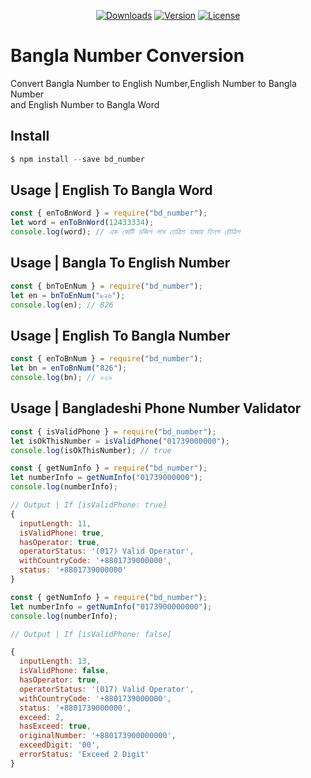 <p align="center">
  <a href="https://npmcharts.com/compare/bd_number?minimal=true"><img src="https://img.shields.io/npm/dm/bd_number.svg?sanitize=true" alt="Downloads"></a>
  <a href="https://www.npmjs.com/package/bd_number"><img src="https://img.shields.io/npm/v/bd_number.svg?sanitize=true" alt="Version"></a>
  <a href="https://www.npmjs.com/package/bd_number"><img src="https://img.shields.io/npm/l/bd_number.svg?sanitize=true" alt="License"></a>
</p>

# Bangla Number Conversion

Convert Bangla Number to English Number,English Number to Bangla Number<br/>and English Number to Bangla Word

## Install

```javascript
$ npm install --save bd_number
```

## Usage | English To Bangla Word

```javascript
const { enToBnWord } = require("bd_number");
let word = enToBnWord(12433334);
console.log(word); // এক কোটি চব্বিশ লাখ তেত্রিশ হাজার তিনশ চৌত্রিশ
```

## Usage | Bangla To English Number

```javascript
const { bnToEnNum } = require("bd_number");
let en = bnToEnNum("৮২৬");
console.log(en); // 826
```

## Usage | English To Bangla Number

```javascript
const { enToBnNum } = require("bd_number");
let bn = enToBnNum("826");
console.log(bn); // ৮২৬
```

## Usage | Bangladeshi Phone Number Validator

```javascript
const { isValidPhone } = require("bd_number");
let isOkThisNumber = isValidPhone("01739000000");
console.log(isOkThisNumber); // true
```

```javascript
const { getNumInfo } = require("bd_number");
let numberInfo = getNumInfo("01739000000");
console.log(numberInfo);

// Output | If [isValidPhone: true]
{
  inputLength: 11,
  isValidPhone: true,
  hasOperator: true,
  operatorStatus: '(017) Valid Operator',
  withCountryCode: '+8801739000000',
  status: '+8801739000000'
}

```

```javascript
const { getNumInfo } = require("bd_number");
let numberInfo = getNumInfo("0173900000000");
console.log(numberInfo);

// Output | If [isValidPhone: false]

{
  inputLength: 13,
  isValidPhone: false,
  hasOperator: true,
  operatorStatus: '(017) Valid Operator',
  withCountryCode: '+8801739000000',
  status: '+8801739000000',
  exceed: 2,
  hasExceed: true,
  originalNumber: '+880173900000000',
  exceedDigit: '00',
  errorStatus: 'Exceed 2 Digit'
}

```
